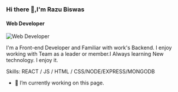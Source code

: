 ### Hi there 👋,I'm Razu Biswas
#### Web Developer
![Web Developer](https://arturssmirnovs.github.io/github-profile-readme-generator/images/banner.png)

I'm a Front-end Developer and Familiar with work's Backend. I enjoy working with Team as a leader or member.I Always learning New technology. I enjoy it.

Skills:  REACT / JS / HTML / CSS/NODE/EXPRESS/MONGODB

- 🔭 I’m currently working on this page. 





